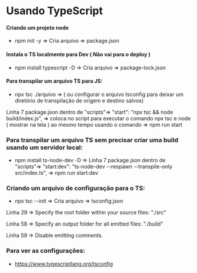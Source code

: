 # Usando TypeScript

#### Criando um projeto node
- npm init -y => Cria arquivo => package.json

#### Instala o TS localmente para Dev ( Não vai para o deploy )
- npm install typescript -D => Cria arquivo => package-lock.json

#### Para transpilar um arquivo TS para JS:
- npx tsc ./arquivo => ( ou configurar o arquivo tsconfig para deixar um diretório de transpilação de origem e destino salvos)

Linha 7 package.json dentro de "scripts"=> "start": "npx tsc && node build/index.js", => coloca no script para executar o comando npx tsc e node ( mostrar na tela ) ao mesmo tempo usando o comando => npm run start

### Para transpilar um arquivo TS sem precisar criar uma build usando um servidor local:
- npm install ts-node-dev -D => Linha 7 package.json dentro de "scripts"=> "start:dev": "ts-node-dev --respawn --transpile-only src/index.ts", => npm run start:dev

### Criando um arquivo de configuração para o TS:
 - npx tsc --init => Cria arquivo => tsconfig.json

Linha 29 => Specify the root folder within your source files: "./src"

Linha 58 => Specify an output folder for all emitted files: "./build"

Linha 59 => Disable emitting comments.


### Para ver as configurações:
- https://www.typescriptlang.org/tsconfig
